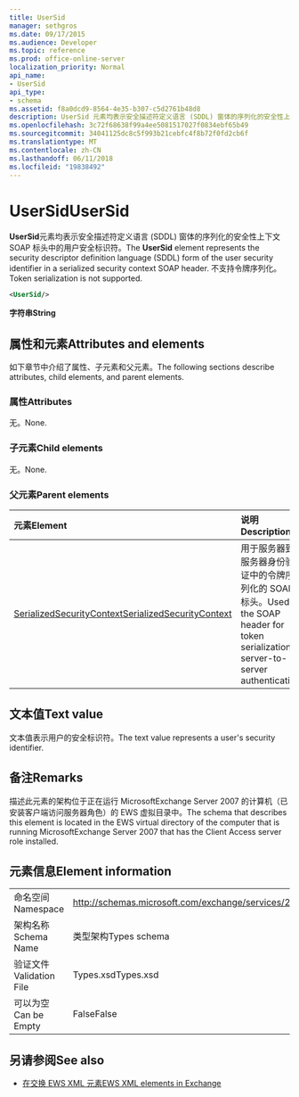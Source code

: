 ```yaml
---
title: UserSid
manager: sethgros
ms.date: 09/17/2015
ms.audience: Developer
ms.topic: reference
ms.prod: office-online-server
localization_priority: Normal
api_name:
- UserSid
api_type:
- schema
ms.assetid: f8a0dcd9-8564-4e35-b307-c5d2761b48d8
description: UserSid 元素均表示安全描述符定义语言 (SDDL) 窗体的序列化的安全性上下文 SOAP 标头中的用户安全标识符。 不支持令牌序列化。
ms.openlocfilehash: 3c72f68638f99a4ee5081517027f0834ebf65b49
ms.sourcegitcommit: 34041125dc8c5f993b21cebfc4f8b72f0fd2cb6f
ms.translationtype: MT
ms.contentlocale: zh-CN
ms.lasthandoff: 06/11/2018
ms.locfileid: "19838492"
---
```

# <a name="usersid"></a><span data-ttu-id="bfc5e-104">UserSid</span><span class="sxs-lookup"><span data-stu-id="bfc5e-104">UserSid</span></span>

<span data-ttu-id="bfc5e-105">**UserSid**元素均表示安全描述符定义语言 (SDDL) 窗体的序列化的安全性上下文 SOAP 标头中的用户安全标识符。</span><span class="sxs-lookup"><span data-stu-id="bfc5e-105">The **UserSid** element represents the security descriptor definition language (SDDL) form of the user security identifier in a serialized security context SOAP header.</span></span> <span data-ttu-id="bfc5e-106">不支持令牌序列化。</span><span class="sxs-lookup"><span data-stu-id="bfc5e-106">Token serialization is not supported.</span></span> 
  
```xml
<UserSid/>
```

 <span data-ttu-id="bfc5e-107">**字符串**</span><span class="sxs-lookup"><span data-stu-id="bfc5e-107">**String**</span></span>
## <a name="attributes-and-elements"></a><span data-ttu-id="bfc5e-108">属性和元素</span><span class="sxs-lookup"><span data-stu-id="bfc5e-108">Attributes and elements</span></span>

<span data-ttu-id="bfc5e-109">如下章节中介绍了属性、子元素和父元素。</span><span class="sxs-lookup"><span data-stu-id="bfc5e-109">The following sections describe attributes, child elements, and parent elements.</span></span>
  
### <a name="attributes"></a><span data-ttu-id="bfc5e-110">属性</span><span class="sxs-lookup"><span data-stu-id="bfc5e-110">Attributes</span></span>

<span data-ttu-id="bfc5e-111">无。</span><span class="sxs-lookup"><span data-stu-id="bfc5e-111">None.</span></span>
  
### <a name="child-elements"></a><span data-ttu-id="bfc5e-112">子元素</span><span class="sxs-lookup"><span data-stu-id="bfc5e-112">Child elements</span></span>

<span data-ttu-id="bfc5e-113">无。</span><span class="sxs-lookup"><span data-stu-id="bfc5e-113">None.</span></span>
  
### <a name="parent-elements"></a><span data-ttu-id="bfc5e-114">父元素</span><span class="sxs-lookup"><span data-stu-id="bfc5e-114">Parent elements</span></span>

|<span data-ttu-id="bfc5e-115">**元素**</span><span class="sxs-lookup"><span data-stu-id="bfc5e-115">**Element**</span></span>|<span data-ttu-id="bfc5e-116">**说明**</span><span class="sxs-lookup"><span data-stu-id="bfc5e-116">**Description**</span></span>|
|:-----|:-----|
|[<span data-ttu-id="bfc5e-117">SerializedSecurityContext</span><span class="sxs-lookup"><span data-stu-id="bfc5e-117">SerializedSecurityContext</span></span>](serializedsecuritycontext.md) <br/> |<span data-ttu-id="bfc5e-118">用于服务器到服务器身份验证中的令牌序列化的 SOAP 标头。</span><span class="sxs-lookup"><span data-stu-id="bfc5e-118">Used in the SOAP header for token serialization in server-to-server authentication.</span></span>  <br/> |
   
## <a name="text-value"></a><span data-ttu-id="bfc5e-119">文本值</span><span class="sxs-lookup"><span data-stu-id="bfc5e-119">Text value</span></span>

<span data-ttu-id="bfc5e-120">文本值表示用户的安全标识符。</span><span class="sxs-lookup"><span data-stu-id="bfc5e-120">The text value represents a user's security identifier.</span></span>
  
## <a name="remarks"></a><span data-ttu-id="bfc5e-121">备注</span><span class="sxs-lookup"><span data-stu-id="bfc5e-121">Remarks</span></span>

<span data-ttu-id="bfc5e-122">描述此元素的架构位于正在运行 MicrosoftExchange Server 2007 的计算机（已安装客户端访问服务器角色）的 EWS 虚拟目录中。</span><span class="sxs-lookup"><span data-stu-id="bfc5e-122">The schema that describes this element is located in the EWS virtual directory of the computer that is running MicrosoftExchange Server 2007 that has the Client Access server role installed.</span></span>
  
## <a name="element-information"></a><span data-ttu-id="bfc5e-123">元素信息</span><span class="sxs-lookup"><span data-stu-id="bfc5e-123">Element information</span></span>

|||
|:-----|:-----|
|<span data-ttu-id="bfc5e-124">命名空间</span><span class="sxs-lookup"><span data-stu-id="bfc5e-124">Namespace</span></span>  <br/> |http://schemas.microsoft.com/exchange/services/2006/types  <br/> |
|<span data-ttu-id="bfc5e-125">架构名称</span><span class="sxs-lookup"><span data-stu-id="bfc5e-125">Schema Name</span></span>  <br/> |<span data-ttu-id="bfc5e-126">类型架构</span><span class="sxs-lookup"><span data-stu-id="bfc5e-126">Types schema</span></span>  <br/> |
|<span data-ttu-id="bfc5e-127">验证文件</span><span class="sxs-lookup"><span data-stu-id="bfc5e-127">Validation File</span></span>  <br/> |<span data-ttu-id="bfc5e-128">Types.xsd</span><span class="sxs-lookup"><span data-stu-id="bfc5e-128">Types.xsd</span></span>  <br/> |
|<span data-ttu-id="bfc5e-129">可以为空</span><span class="sxs-lookup"><span data-stu-id="bfc5e-129">Can be Empty</span></span>  <br/> |<span data-ttu-id="bfc5e-130">False</span><span class="sxs-lookup"><span data-stu-id="bfc5e-130">False</span></span>  <br/> |
   
## <a name="see-also"></a><span data-ttu-id="bfc5e-131">另请参阅</span><span class="sxs-lookup"><span data-stu-id="bfc5e-131">See also</span></span>



- [<span data-ttu-id="bfc5e-132">在交换 EWS XML 元素</span><span class="sxs-lookup"><span data-stu-id="bfc5e-132">EWS XML elements in Exchange</span></span>](ews-xml-elements-in-exchange.md)

